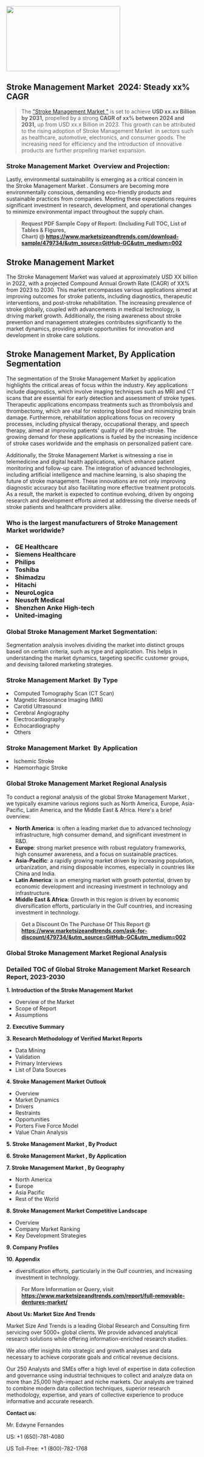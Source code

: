 <p><img class="alignnone size-medium wp-image-20088" src="https://ffe5etoiles.com/wp-content/uploads/2024/12/MST1-300x171.png" alt="" width="300" height="171" /></p><h2 id="ember46" class="ember-view reader-text-block__heading-2">Stroke Management Market &nbsp;2024: Steady&nbsp;xx% CAGR</h2><blockquote id="ember47" class="ember-view reader-text-block__blockquote">The&nbsp;<a class="app-aware-link " href="https://www.marketsizeandtrends.com/download-sample/479734/&utm_source=GitHub-GC&utm_medium=002" target="_blank" data-test-app-aware-link="">"Stroke Management Market "</a>&nbsp;is set to achieve&nbsp;<strong>USD&nbsp;xx.xx&nbsp;Billion by 2031,</strong>&nbsp;propelled by a strong&nbsp;<strong>CAGR of&nbsp;xx% between 2024 and 2031,</strong>&nbsp;up from USD xx.x Billion in 2023. This growth can be attributed to the rising adoption of&nbsp;Stroke Management Market &nbsp;in sectors such as healthcare, automotive, electronics, and consumer goods. The increasing need for efficiency and the introduction of innovative products are further propelling market expansion.</blockquote><h3 id="ember48" class="ember-view reader-text-block__heading-3">Stroke Management Market &nbsp;Overview and Projection:</h3><p id="ember49" class="ember-view reader-text-block__paragraph">Lastly, environmental sustainability is emerging as a critical concern in the&nbsp;Stroke Management Market . Consumers are becoming more environmentally conscious, demanding eco-friendly products and sustainable practices from companies. Meeting these expectations requires significant investment in research, development, and operational changes to minimize environmental impact throughout the supply chain.</p><blockquote id="ember50" class="ember-view reader-text-block__blockquote"><strong>Request PDF Sample Copy of Report: (Including Full TOC, List of Tables &amp; Figures, Chart)&nbsp;@&nbsp;<strong><a href="https://www.marketsizeandtrends.com/download-sample/479734/&utm_source=GitHub-GC&utm_medium=002" target="_blank">https://www.marketsizeandtrends.com/download-sample/479734/&utm_source=GitHub-GC&utm_medium=002</a></strong></strong></blockquote><h3 class=""> <h2>Stroke Management Market</h2><p>The Stroke Management Market was valued at approximately USD XX billion in 2022, with a projected Compound Annual Growth Rate (CAGR) of XX% from 2023 to 2030. This market encompasses various applications aimed at improving outcomes for stroke patients, including diagnostics, therapeutic interventions, and post-stroke rehabilitation. The increasing prevalence of stroke globally, coupled with advancements in medical technology, is driving market growth. Additionally, the rising awareness about stroke prevention and management strategies contributes significantly to the market dynamics, providing ample opportunities for innovation and development in stroke care solutions.</p><h2>Stroke Management Market, By Application Segmentation</h2><p>The segmentation of the Stroke Management Market by application highlights the critical areas of focus within the industry. Key applications include diagnostics, which involve imaging techniques such as MRI and CT scans that are essential for early detection and assessment of stroke types. Therapeutic applications encompass treatments such as thrombolysis and thrombectomy, which are vital for restoring blood flow and minimizing brain damage. Furthermore, rehabilitation applications focus on recovery processes, including physical therapy, occupational therapy, and speech therapy, aimed at improving patients' quality of life post-stroke. The growing demand for these applications is fueled by the increasing incidence of stroke cases worldwide and the emphasis on personalized patient care.</p><p>Additionally, the Stroke Management Market is witnessing a rise in telemedicine and digital health applications, which enhance patient monitoring and follow-up care. The integration of advanced technologies, including artificial intelligence and machine learning, is also shaping the future of stroke management. These innovations are not only improving diagnostic accuracy but also facilitating more effective treatment protocols. As a result, the market is expected to continue evolving, driven by ongoing research and development efforts aimed at addressing the diverse needs of stroke patients and healthcare providers alike.</p></h3><h3 id="" class="">Who is the largest manufacturers of&nbsp;Stroke Management Market worldwide?</h3><h3 class=""></Li><Li>GE Healthcare</Li><Li> Siemens Healthcare</Li><Li> Philips</Li><Li> Toshiba</Li><Li> Shimadzu</Li><Li> Hitachi</Li><Li> NeuroLogica</Li><Li> Neusoft Medical</Li><Li> Shenzhen Anke High-tech</Li><Li> United-imaging</h3><h3 id="ember53" class="ember-view reader-text-block__heading-3">Global&nbsp;Stroke Management Market Segmentation:</h3><p id="ember54" class="ember-view reader-text-block__paragraph">Segmentation analysis involves dividing the market into distinct groups based on certain criteria, such as type and application. This helps in understanding the market dynamics, targeting specific customer groups, and devising tailored marketing strategies.</p><h3 id="" class="">Stroke Management Market &nbsp;By Type</h3><p></Li><Li>Computed Tomography Scan (CT Scan)</Li><Li> Magnetic Resonance Imaging (MRI)</Li><Li> Carotid Ultrasound</Li><Li> Cerebral Angiography</Li><Li> Electrocardiography</Li><Li> Echocardiography</Li><Li> Others</p><h3 id="" class="">Stroke Management Market &nbsp;By Application</h3><p class=""></Li><Li>Ischemic Stroke</Li><Li> Haemorrhagic Stroke</p><h3 id="ember62" class="ember-view reader-text-block__heading-3">Global Stroke Management Market Regional Analysis</h3><p id="ember63" class="ember-view reader-text-block__paragraph">To conduct a regional analysis of the global Stroke Management Market , we typically examine various regions such as North America, Europe, Asia-Pacific, Latin America, and the Middle East &amp; Africa. Here's a brief overview:</p><ul><li><strong>North America</strong>: is often a leading market due to advanced technology infrastructure, high consumer demand, and significant investment in R&amp;D.</li><li><strong>Europe</strong>: strong market presence with robust regulatory frameworks, high consumer awareness, and a focus on sustainable practices.</li><li><strong>Asia-Pacific</strong>: a rapidly growing market driven by increasing population, urbanization, and rising disposable incomes, especially in countries like China and India.</li><li><strong>Latin America</strong>: is an emerging market with growth potential, driven by economic development and increasing investment in technology and infrastructure.</li><li><strong>Middle East &amp; Africa</strong>: Growth in this region is driven by economic diversification efforts, particularly in the Gulf countries, and increasing investment in technology.</li></ul><blockquote id="ember61" class="ember-view reader-text-block__blockquote"><strong>Get a Discount On The Purchase Of This Report @ <strong><a href="https://html-cleaner.com/" target="">https://www.marketsizeandtrends.com/ask-for-discount/479734/&utm_source=GitHub-GC&utm_medium=002</a></strong></strong></blockquote><h3 id="ember62" class="ember-view reader-text-block__heading-3">Global Stroke Management Market Regional Analysis</h3><h3 id="" class="">Detailed TOC of Global Stroke Management Market Research Report, 2023-2030</h3><p id="" class=""><strong>1. Introduction of the Stroke Management Market </strong></p><ul><li>Overview of the Market</li><li>Scope of Report</li><li>Assumptions</li></ul><p id="" class=""><strong>2. Executive Summary</strong></p><p id="" class=""><strong>3. Research Methodology of Verified Market Reports</strong></p><ul><li>Data Mining</li><li>Validation</li><li>Primary Interviews</li><li>List of Data Sources</li></ul><p id="" class=""><strong>4. Stroke Management Market Outlook</strong></p><ul><li>Overview</li><li>Market Dynamics</li><li>Drivers</li><li>Restraints</li><li>Opportunities</li><li>Porters Five Force Model</li><li>Value Chain Analysis</li></ul><p id="" class=""><strong>5. Stroke Management Market , By Product</strong></p><p id="" class=""><strong>6. Stroke Management Market , By Application</strong></p><p id="" class=""><strong>7. Stroke Management Market , By Geography</strong></p><ul><li>North America</li><li>Europe</li><li>Asia Pacific</li><li>Rest of the World</li></ul><p id="" class=""><strong>8. Stroke Management Market Competitive Landscape</strong></p><ul><li>Overview</li><li>Company Market Ranking</li><li>Key Development Strategies</li></ul><p id="" class=""><strong>9. Company Profiles</strong></p><p id="" class=""><strong>10. Appendix</strong></p><ul><li>diversification efforts, particularly in the Gulf countries, and increasing investment in technology.</li></ul><blockquote id="ember65" class="ember-view reader-text-block__blockquote"><strong>For More Information or Query, visit <strong><strong><a href="https://html-cleaner.com/" target="">https://www.marketsizeandtrends.com/report/full-removable-dentures-market/</a></strong></strong></strong></blockquote><p id="" class=""><strong>About Us: Market Size And Trends</strong></p><p id="" class="">Market Size And Trends is a leading Global Research and Consulting firm servicing over 5000+ global clients. We provide advanced analytical research solutions while offering information-enriched research studies.</p><p id="" class="">We also offer insights into strategic and growth analyses and data necessary to achieve corporate goals and critical revenue decisions.</p><p id="" class="">Our 250 Analysts and SMEs offer a high level of expertise in data collection and governance using industrial techniques to collect and analyze data on more than 25,000 high-impact and niche markets. Our analysts are trained to combine modern data collection techniques, superior research methodology, expertise, and years of collective experience to produce informative and accurate research.</p><p id="" class=""><strong>Contact us:</strong></p><p id="" class="">Mr. Edwyne Fernandes</p><p id="" class="">US: +1 (650)-781-4080</p><p id="" class="">US Toll-Free: +1 (800)-782-1768</p>
